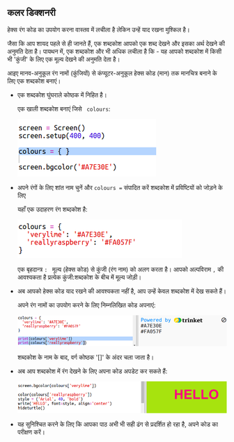 ## कलर डिक्शनरी

हेक्स रंग कोड का उपयोग करना वास्तव में लचीला है लेकिन उन्हें याद रखना मुश्किल है।

जैसा कि आप शायद पहले से ही जानते हैं, एक शब्दकोश आपको एक शब्द देखने और इसका अर्थ देखने की अनुमति देता है। पायथन में, एक शब्दकोश और भी अधिक लचीला है कि - यह आपको शब्दकोश में किसी भी 'कुंजी' के लिए एक मूल्य देखने की अनुमति देता है।

आइए मानव-अनुकूल रंग नामों (कुंजियों) से कंप्यूटर-अनुकूल हेक्स कोड (मान) तक मानचित्र बनाने के लिए एक शब्दकोश बनाएं।

+ एक शब्दकोश घुंघराले कोष्ठक में निहित है।
    
    एक खाली शब्दकोश बनाएं जिसे ` colours`:
    
    ![स्क्रीनशॉट](images/colourful-dict.png)

+ अपने रंगों के लिए शांत नाम चुनें और ` colours = ` संपादित करें शब्दकोश में प्रविष्टियों को जोड़ने के लिए
    
    यहाँ एक उदाहरण रंग शब्दकोश है:
    
    ![स्क्रीनशॉट](images/colourful-colours.png)
    
    एक बृहदान्त्र `: ` मूल्य (हेक्स कोड) से कुंजी (रंग नाम) को अलग करता है। आपको अल्पविराम `,` की आवश्यकता है प्रत्येक कुंजी:शब्दकोश के बीच में मूल्य जोड़ी।

+ अब आपको हेक्स कोड याद रखने की आवश्यकता नहीं है, आप उन्हें केवल शब्दकोश में देख सकते हैं।
    
    अपने रंग नामों का उपयोग करने के लिए निम्नलिखित कोड अपनाएं:
    
    ![स्क्रीनशॉट](images/colourful-entries.png)
    
    शब्दकोश के नाम के बाद, वर्ग कोष्ठक '[]' के अंदर चला जाता है।

+ अब आप शब्दकोश में रंग देखने के लिए अपना कोड अपडेट कर सकते हैं:
    
    ![स्क्रीनशॉट](images/colourful-use.png)

+ यह सुनिश्चित करने के लिए कि आपका पाठ अभी भी सही ढंग से प्रदर्शित हो रहा है, अपने कोड का परीक्षण करें।